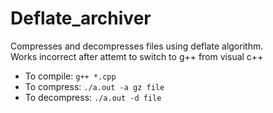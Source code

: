 # Deflate_archiver
Compresses and decompresses files using deflate algorithm.  
Works incorrect after attemt to switch to g++ from visual c++

* To compile: `g++ *.cpp`  
* To compress: `./a.out -a gz file`  
* To decompress: `./a.out -d file` 
